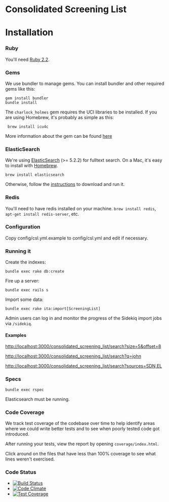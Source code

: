 Consolidated Screening List
==============

# Installation

### Ruby

You'll need [Ruby 2.2](http://www.ruby-lang.org/en/downloads/).

### Gems

We use bundler to manage gems. You can install bundler and other required gems like this:

    gem install bundler
    bundle install
    
The `charlock_holmes` gem requires the UCI libraries to be installed. If you are using Homebrew, it's probably as simple as this:
     
     brew install icu4c

More information about the gem can be found [here](https://github.com/brianmario/charlock_holmes)             

### ElasticSearch

We're using [ElasticSearch](http://www.elasticsearch.org/) (>= 5.2.2) for fulltext search. On a Mac, it's easy to install with [Homebrew](http://mxcl.github.com/homebrew/).

    brew install elasticsearch

Otherwise, follow the [instructions](http://www.elasticsearch.org/download/) to download and run it.

### Redis

You'll need to have redis installed on your machine. `brew install redis`, `apt-get install redis-server`, etc.

### Configuration

Copy config/csl.yml.example to config/csl.yml and edit if necessary.

### Running it

Create the indexes:

    bundle exec rake db:create
    
Fire up a server:

    bundle exec rails s
    
Import some data:

    bundle exec rake ita:import[ScreeningList]

Admin users can log in and monitor the progress of the Sidekiq import jobs via `/sidekiq`.

#### Examples

<http://localhost:3000/consolidated_screening_list/search?size=5&offset=8>

<http://localhost:3000/consolidated_screening_list/search?q=john>

<http://localhost:3000/consolidated_screening_list/search?sources=SDN,EL>

### Specs

    bundle exec rspec

Elasticsearch must be running. 

### Code Coverage

We track test coverage of the codebase over time to help identify areas where we could write better tests and to see when poorly tested code got introduced.

After running your tests, view the report by opening `coverage/index.html`.

Click around on the files that have less than 100% coverage to see what lines weren't exercised.

### Code Status

* [![Build Status](https://travis-ci.org/GovWizely/csl.svg?branch=master)](https://travis-ci.org/GovWizely/csl/)
* [![Code Climate](https://codeclimate.com/github/GovWizely/csl/badges/gpa.svg)](https://codeclimate.com/github/GovWizely/csl)
* [![Test Coverage](https://codeclimate.com/github/GovWizely/csl/badges/coverage.svg)](https://codeclimate.com/github/GovWizely/csl/coverage)
